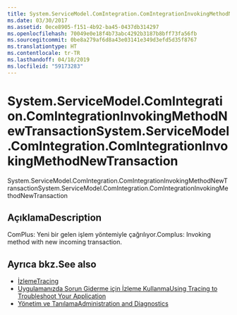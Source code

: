 ```yaml
---
title: System.ServiceModel.ComIntegration.ComIntegrationInvokingMethodNewTransaction
ms.date: 03/30/2017
ms.assetid: 0ece8905-f151-4b92-ba45-0437db314297
ms.openlocfilehash: 70049e0e18f4b73abc4292b3187b8bff73fa56fb
ms.sourcegitcommit: 0be8a279af6d8a43e03141e349d3efd5d35f8767
ms.translationtype: HT
ms.contentlocale: tr-TR
ms.lasthandoff: 04/18/2019
ms.locfileid: "59173283"
---
```

# <a name="systemservicemodelcomintegrationcomintegrationinvokingmethodnewtransaction"></a><span data-ttu-id="ea60c-102">System.ServiceModel.ComIntegration.ComIntegrationInvokingMethodNewTransaction</span><span class="sxs-lookup"><span data-stu-id="ea60c-102">System.ServiceModel.ComIntegration.ComIntegrationInvokingMethodNewTransaction</span></span>
<span data-ttu-id="ea60c-103">System.ServiceModel.ComIntegration.ComIntegrationInvokingMethodNewTransaction</span><span class="sxs-lookup"><span data-stu-id="ea60c-103">System.ServiceModel.ComIntegration.ComIntegrationInvokingMethodNewTransaction</span></span>  
  
## <a name="description"></a><span data-ttu-id="ea60c-104">Açıklama</span><span class="sxs-lookup"><span data-stu-id="ea60c-104">Description</span></span>  
 <span data-ttu-id="ea60c-105">ComPlus: Yeni bir gelen işlem yöntemiyle çağrılıyor.</span><span class="sxs-lookup"><span data-stu-id="ea60c-105">Complus: Invoking method with new incoming transaction.</span></span>  
  
## <a name="see-also"></a><span data-ttu-id="ea60c-106">Ayrıca bkz.</span><span class="sxs-lookup"><span data-stu-id="ea60c-106">See also</span></span>

- [<span data-ttu-id="ea60c-107">İzleme</span><span class="sxs-lookup"><span data-stu-id="ea60c-107">Tracing</span></span>](../../../../../docs/framework/wcf/diagnostics/tracing/index.md)
- [<span data-ttu-id="ea60c-108">Uygulamanızda Sorun Giderme için İzleme Kullanma</span><span class="sxs-lookup"><span data-stu-id="ea60c-108">Using Tracing to Troubleshoot Your Application</span></span>](../../../../../docs/framework/wcf/diagnostics/tracing/using-tracing-to-troubleshoot-your-application.md)
- [<span data-ttu-id="ea60c-109">Yönetim ve Tanılama</span><span class="sxs-lookup"><span data-stu-id="ea60c-109">Administration and Diagnostics</span></span>](../../../../../docs/framework/wcf/diagnostics/index.md)
